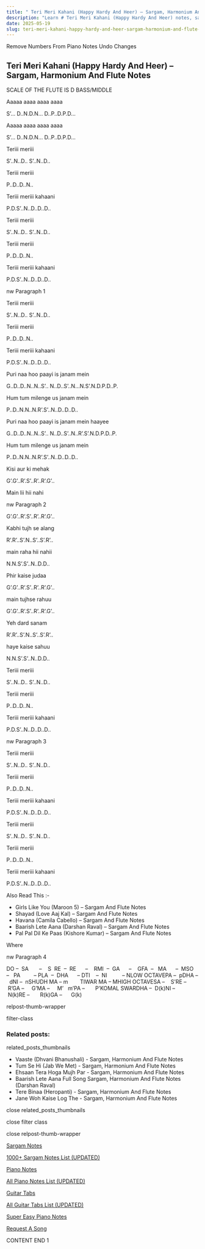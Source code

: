```yaml
---
title: " Teri Meri Kahani (Happy Hardy And Heer) – Sargam, Harmonium And Flute Notes"
description: "Learn # Teri Meri Kahani (Happy Hardy And Heer) notes, sargam, harmonium notations and flute notes. Easy step-by-step tutorial for beginners."
date: 2025-05-19
slug: teri-meri-kahani-happy-hardy-and-heer-sargam-harmonium-and-flute-notes
---
```


Remove Numbers From Piano Notes
Undo Changes

## Teri Meri Kahani (Happy Hardy And Heer) – Sargam, Harmonium And Flute Notes

SCALE OF THE FLUTE IS D BASS/MIDDLE

Aaaaa aaaa aaaa aaaa

S’… D..N.D.N… D..P..D.P.D…

Aaaaa aaaa aaaa aaaa

S’… D..N.D.N… D..P..D.P.D…

Teriii meriii

S’..N..D.. S’..N..D..

Teriii meriii

P..D..D..N..

Teriii meriii kahaani

P.D.S’..N..D..D..D..

Teriii meriii

S’..N..D.. S’..N..D..

Teriii meriii

P..D..D..N..

Teriii meriii kahaani

P.D.S’..N..D..D..D..

nw Paragraph 1

Teriii meriii

S’..N..D.. S’..N..D..

Teriii meriii

P..D..D..N..

Teriii meriii kahaani

P.D.S’..N..D..D..D..

Puri naa hoo paayi is janam mein

G..D..D..N..N..S’.. N..D..S’..N…N.S’.N.D.P.D..P.

Hum tum milenge us janam mein

P..D..N.N..N.R’.S’..N..D..D..D..

Puri naa hoo paayi is janam mein haayee

G..D..D..N..N..S’.. N..D..S’..N..R’.S’.N.D.P.D..P.

Hum tum milenge us janam mein

P..D..N.N..N.R’.S’..N..D..D..D..

Kisi aur ki mehak

G’.G’..R’.S’..R’..R’.G’..

Main lii hii nahi

nw Paragraph 2

G’.G’..R’.S’..R’..R’.G’..

Kabhi tujh se alang

R’.R’..S’.N..S’..S’.R’..

main raha hii nahii

N.N.S’.S’..N..D.D..

Phir kaise judaa

G’.G’..R’.S’..R’..R’.G’..

main tujhse rahuu

G’.G’..R’.S’..R’..R’.G’..

Yeh dard sanam

R’.R’..S’.N..S’..S’.R’..

haye kaise sahuu

N.N.S’.S’..N..D.D..

Teriii meriii

S’..N..D.. S’..N..D..

Teriii meriii

P..D..D..N..

Teriii meriii kahaani

P.D.S’..N..D..D..D..

nw Paragraph 3

Teriii meriii

S’..N..D.. S’..N..D..

Teriii meriii

P..D..D..N..

Teriii meriii kahaani

P.D.S’..N..D..D..D..

Teriii meriii

S’..N..D.. S’..N..D..

Teriii meriii

P..D..D..N..

Teriii meriii kahaani

P.D.S’..N..D..D..D..

Also Read This :-

- Girls Like You (Maroon 5) – Sargam And Flute Notes
- Shayad (Love Aaj Kal) – Sargam And Flute Notes
- Havana (Camila Cabello) – Sargam And Flute Notes
- Baarish Lete Aana (Darshan Raval) – Sargam And Flute Notes
- Pal Pal Dil Ke Paas (Kishore Kumar) – Sargam And Flute Notes

Where

nw Paragraph 4

DO –  SA       –    S  RE  –  RE      –    RMI  –  GA      –    GFA  –   MA      –  MSO  –   PA         – PLA  –  DHA      – DTI    –  NI          – NLOW OCTAVEPA –  pDHA –  dNI –  nSHUDH MA – m        TIWAR MA – MHIGH OCTAVESA –    S’RE –     R’GA –     G’MA –     M’   m’PA –       P’KOMAL SWARDHA –  D(k)NI –       N(k)RE –       R(k)GA –      G(k)

relpost-thumb-wrapper

filter-class

### Related posts:

related_posts_thumbnails

- Vaaste (Dhvani Bhanushali) - Sargam, Harmonium And Flute Notes
- Tum Se Hi (Jab We Met) - Sargam, Harmonium And Flute Notes
- Ehsaan Tera Hoga Mujh Par - Sargam, Harmonium And Flute Notes
- Baarish Lete Aana Full Song Sargam, Harmonium And Flute Notes (Darshan Raval)
- Tere Binaa (Heropanti) - Sargam, Harmonium And Flute Notes
- Jane Woh Kaise Log The - Sargam, Harmonium And Flute Notes

close related_posts_thumbnails

close filter class

close relpost-thumb-wrapper

[Sargam Notes](/sargam-notes.html)

[1000+ Sargam Notes List (UPDATED)](/all-songs-list-sargam-notes.html)

[Piano Notes](/piano-notes.html)

[All Piano Notes List (UPDATED)](/all-songs-list-piano-notes.html)

[Guitar Tabs](/guitar-tabs.html)

[All Guitar Tabs List (UPDATED)](/all-songs-list-guitar-tabs.html)

[Super Easy Piano Notes](https://studywall.in/)

[Request A Song](/request-a-song.html)

CONTENT END 1
